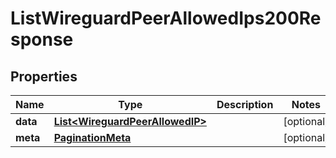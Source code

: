 

# ListWireguardPeerAllowedIps200Response


## Properties

| Name | Type | Description | Notes |
|------------ | ------------- | ------------- | -------------|
|**data** | [**List&lt;WireguardPeerAllowedIP&gt;**](WireguardPeerAllowedIP.md) |  |  [optional] |
|**meta** | [**PaginationMeta**](PaginationMeta.md) |  |  [optional] |



